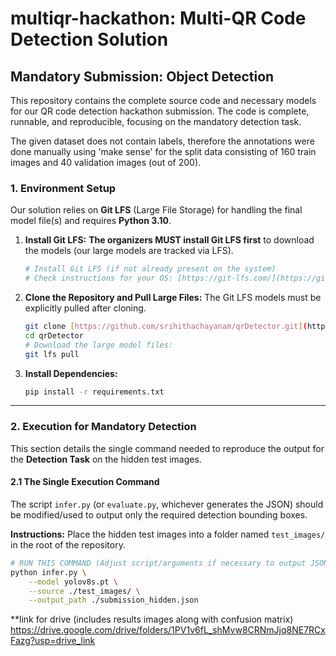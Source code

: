 # multiqr-hackathon: Multi-QR Code Detection Solution

## Mandatory Submission: Object Detection 

This repository contains the complete source code and necessary models for our QR code detection hackathon submission. The code is complete, runnable, and reproducible, focusing on the mandatory detection task.

The given dataset does not contain labels, therefore the annotations were done manually using 'make sense' for the split data consisting of 160 train images and 40 validation images (out of 200).


### 1. Environment Setup

Our solution relies on **Git LFS** (Large File Storage) for handling the final model file(s) and requires **Python 3.10**.

1.  **Install Git LFS:**
    **The organizers MUST install Git LFS first** to download the models (our large models are tracked via LFS).
    ```bash
    # Install Git LFS (if not already present on the system)
    # Check instructions for your OS: [https://git-lfs.com/](https://git-lfs.com/)
    ```

2.  **Clone the Repository and Pull Large Files:**
    The Git LFS models must be explicitly pulled after cloning.
    ```bash
    git clone [https://github.com/srihithachayanam/qrDetector.git](https://github.com/srihithachayanam/qrDetector.git)
    cd qrDetector
    # Download the large model files:
    git lfs pull
    ```

3.  **Install Dependencies:**
    ```bash
    pip install -r requirements.txt
    ```

---

### 2. Execution for Mandatory Detection

This section details the single command needed to reproduce the output for the **Detection Task** on the hidden test images.

#### 2.1 The Single Execution Command

The script `infer.py` (or `evaluate.py`, whichever generates the JSON) should be modified/used to output only the required detection bounding boxes.

**Instructions:** Place the hidden test images into a folder named `test_images/` in the root of the repository.

```bash
# RUN THIS COMMAND (Adjust script/arguments if necessary to output JSON):
python infer.py \
    --model yolov8s.pt \
    --source ./test_images/ \
    --output_path ./submission_hidden.json
```
**link for drive (includes results images along with confusion matrix)
https://drive.google.com/drive/folders/1PV1v6fL_shMvw8CRNmJjq8NE7RCxFazg?usp=drive_link
